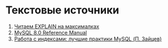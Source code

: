 
# Текстовые источники
1. [Читаем EXPLAIN на максималках](https://habr.com/ru/company/citymobil/blog/545004/ "Читаем EXPLAIN на максималках")
2. [MySQL 8.0 Reference Manual](https://dev.mysql.com/doc/refman/8.0/en/ "MySQL 8.0 Reference Manual")
3. [Работа с индексами: лучшие практики MySQL (П. Зайцев)](https://youtu.be/39e1vAGD3hg "Работа с индексами: лучшие практики MySQL (П. Зайцев)")
